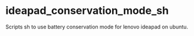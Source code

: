 # ideapad_conservation_mode_sh
Scripts sh to use battery conservation mode for lenovo ideapad on ubuntu.
